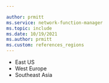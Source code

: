 ```yaml
---

author: prmitt
ms.service: network-function-manager
ms.topic: include
ms.date: 10/19/2021
ms.author: prmitt
ms.custom: references_regions
---
```


* East US
* West Europe
* Southeast Asia